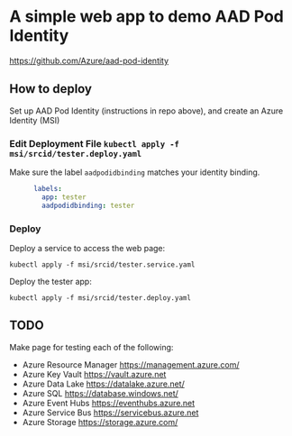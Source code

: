 # A simple web app to demo AAD Pod Identity

https://github.com/Azure/aad-pod-identity

## How to deploy

Set up AAD Pod Identity (instructions in repo above), and create an Azure Identity (MSI)

### Edit Deployment File ``kubectl apply -f msi/srcid/tester.deploy.yaml``

Make sure the label `aadpodidbinding` matches your identity binding.

```yaml
      labels:
        app: tester
        aadpodidbinding: tester
```

### Deploy 

Deploy a service to access the web page:

`kubectl apply -f msi/srcid/tester.service.yaml`

Deploy the tester app:

`kubectl apply -f msi/srcid/tester.deploy.yaml`

## TODO

Make page for testing each of the following:

- Azure Resource Manager 	https://management.azure.com/ 	
- Azure Key Vault 	https://vault.azure.net 	
- Azure Data Lake 	https://datalake.azure.net/ 	
- Azure SQL 	https://database.windows.net/ 	
- Azure Event Hubs 	https://eventhubs.azure.net 	
- Azure Service Bus 	https://servicebus.azure.net 	
- Azure Storage 	https://storage.azure.com/ 
